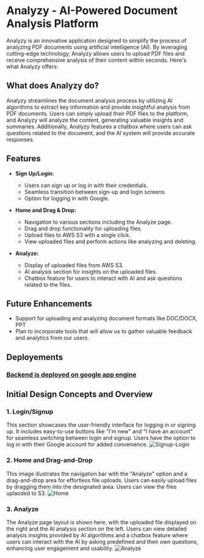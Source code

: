 # Analyzy - AI-Powered Document Analysis Platform

Analyzy is an innovative application designed to simplify the process of analyzing PDF documents using artificial intelligence (AI). By leveraging cutting-edge technology, Analyzy allows users to upload PDF files and receive comprehensive analysis of their content within seconds. Here's what Analyzy offers:

## What does Analyzy do?

Analyzy streamlines the document analysis process by utilizing AI algorithms to extract key information and provide insightful analysis from PDF documents. Users can simply upload their PDF files to the platform, and Analyzy will analyze the content, generating valuable insights and summaries. Additionally, Analyzy features a chatbox where users can ask questions related to the document, and the AI system will provide accurate responses.

## Features

- **Sign Up/Login:**
  - Users can sign up or log in with their credentials.
  - Seamless transition between sign-up and login screens.
  - Option for logging in with Google.

- **Home and Drag & Drop:**
  - Navigation to various sections including the Analyze page.
  - Drag and drop functionality for uploading files.
  - Upload files to AWS S3 with a single click.
  - View uploaded files and perform actions like analyzing and deleting.

- **Analyze:**
  - Display of uploaded files from AWS S3.
  - AI analysis section for insights on the uploaded files.
  - Chatbox feature for users to interact with AI and ask questions related to the files.

## Future Enhancements
 - Support for uploading and analyzing document formats like DOC/DOCX, PPT
 - Plan to incorporate tools that will allow us to gather valuable feedback and analytics from our users.


## Deployements

  ### [Backend is deployed on google app engine](https://analyzy.el.r.appspot.com/)

## Initial Design Concepts and Overview

### 1. Login/Signup
This section showcases the user-friendly interface for logging in or signing up. It includes easy-to-use buttons like "I'm new" and "I have an account" for seamless switching between login and signup. Users have the option to log in with their Google account for added convenience.
![Signup-Login](https://github.com/Smoke221/Analyzy/assets/114225283/846f7cf7-1c93-43cb-b875-bfc0179f025b)


### 2. Home and Drag-and-Drop
This image illustrates the navigation bar with the "Analyze" option and a drag-and-drop area for effortless file uploads. Users can easily upload files by dragging them into the designated area. Users can view the files uplaoded to S3.
![Home](https://github.com/Smoke221/Analyzy/assets/114225283/58c26914-d612-4945-83e4-040cf1f58c0b)


### 3. Analyze
The Analyze page layout is shown here, with the uploaded file displayed on the right and the AI analysis section on the left. Users can view detailed analysis insights provided by AI algorithms and a chatbox feature where users can interact with the AI by asking predefined and their own questions, enhancing user engagement and usability.
![Analyze](https://github.com/Smoke221/Analyzy/assets/114225283/bafedd4e-50dd-4ee6-b0ce-46ff8e8d2502)

